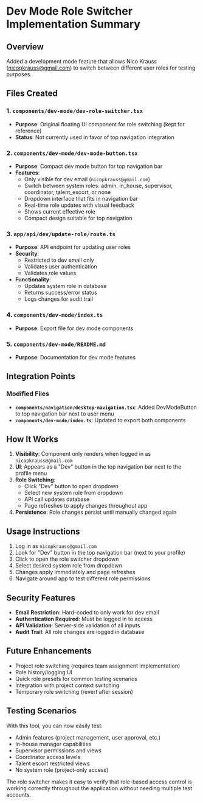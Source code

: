 # Dev Mode Role Switcher Implementation Summary

## Overview
Added a development mode feature that allows Nico Krauss (nicopkrauss@gmail.com) to switch between different user roles for testing purposes.

## Files Created

### 1. `components/dev-mode/dev-role-switcher.tsx`
- **Purpose**: Original floating UI component for role switching (kept for reference)
- **Status**: Not currently used in favor of top navigation integration

### 2. `components/dev-mode/dev-mode-button.tsx`
- **Purpose**: Compact dev mode button for top navigation bar
- **Features**:
  - Only visible for dev email (`nicopkrauss@gmail.com`)
  - Switch between system roles: admin, in_house, supervisor, coordinator, talent_escort, or none
  - Dropdown interface that fits in navigation bar
  - Real-time role updates with visual feedback
  - Shows current effective role
  - Compact design suitable for top navigation

### 3. `app/api/dev/update-role/route.ts`
- **Purpose**: API endpoint for updating user roles
- **Security**: 
  - Restricted to dev email only
  - Validates user authentication
  - Validates role values
- **Functionality**:
  - Updates system role in database
  - Returns success/error status
  - Logs changes for audit trail

### 4. `components/dev-mode/index.ts`
- **Purpose**: Export file for dev mode components

### 5. `components/dev-mode/README.md`
- **Purpose**: Documentation for dev mode features

## Integration Points

### Modified Files
- **`components/navigation/desktop-navigation.tsx`**: Added DevModeButton to top navigation bar next to user menu
- **`components/dev-mode/index.ts`**: Updated to export both components

## How It Works

1. **Visibility**: Component only renders when logged in as `nicopkrauss@gmail.com`
2. **UI**: Appears as a "Dev" button in the top navigation bar next to the profile menu
3. **Role Switching**: 
   - Click "Dev" button to open dropdown
   - Select new system role from dropdown
   - API call updates database
   - Page refreshes to apply changes throughout app
4. **Persistence**: Role changes persist until manually changed again

## Usage Instructions

1. Log in as `nicopkrauss@gmail.com`
2. Look for "Dev" button in the top navigation bar (next to your profile)
3. Click to open the role switcher dropdown
4. Select desired system role from dropdown
5. Changes apply immediately and page refreshes
6. Navigate around app to test different role permissions

## Security Features

- **Email Restriction**: Hard-coded to only work for dev email
- **Authentication Required**: Must be logged in to access
- **API Validation**: Server-side validation of all inputs
- **Audit Trail**: All role changes are logged in database

## Future Enhancements

- Project role switching (requires team assignment implementation)
- Role history/logging UI
- Quick role presets for common testing scenarios
- Integration with project context switching
- Temporary role switching (revert after session)

## Testing Scenarios

With this tool, you can now easily test:
- Admin features (project management, user approval, etc.)
- In-house manager capabilities
- Supervisor permissions and views
- Coordinator access levels
- Talent escort restricted views
- No system role (project-only access)

The role switcher makes it easy to verify that role-based access control is working correctly throughout the application without needing multiple test accounts.